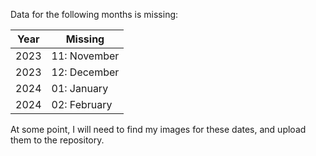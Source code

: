 Data for the following months is missing:

| Year | Missing |
|---|---|
| 2023 | 11: November |
| 2023 | 12: December |
| 2024 | 01: January |
| 2024 | 02: February |

At some point, I will need to find my images for these dates, and upload them to the repository.
